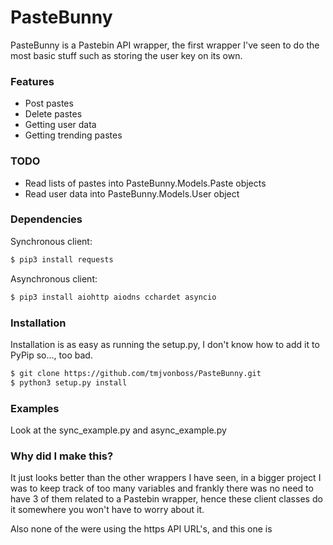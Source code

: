 # PasteBunny

PasteBunny is a Pastebin API wrapper, the first wrapper I've seen to do the most basic stuff such as storing the user key on its own.

### Features
  - Post pastes
  - Delete pastes
  - Getting user data
  - Getting trending pastes

### TODO
  - Read lists of pastes into PasteBunny.Models.Paste objects
  - Read user data into PasteBunny.Models.User object

### Dependencies

Synchronous client:
```sh
$ pip3 install requests
```
Asynchronous client:
```sh
$ pip3 install aiohttp aiodns cchardet asyncio
```

### Installation

Installation is as easy as running the setup.py, I don't know how to add it to PyPip so..., too bad.

```sh
$ git clone https://github.com/tmjvonboss/PasteBunny.git
$ python3 setup.py install
```

### Examples

Look at the sync_example.py and async_example.py


### Why did I make this?

It just looks better than the other wrappers I have seen, in a bigger project I was to keep track of too many variables and frankly there was no need to have 3 of them related to a Pastebin wrapper, hence these client classes do it somewhere you won't have to worry about it.

Also none of the were using the https API URL's, and this one is
